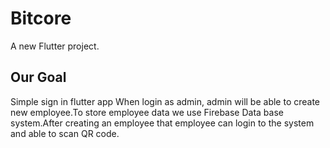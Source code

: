 # Bitcore

A new Flutter project.

## Our Goal
Simple sign in flutter app
When login as admin, admin will be able to create new employee.To store employee data we use Firebase Data base system.After creating an employee that employee can login to the system and able to scan QR code.




